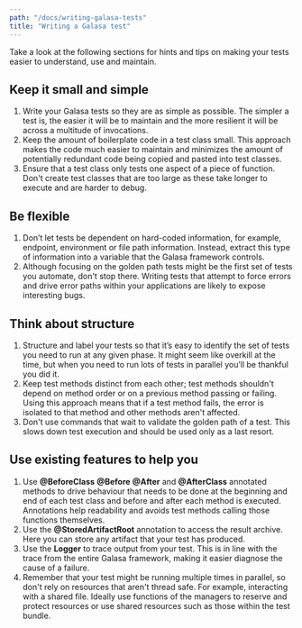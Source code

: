 ```yaml
---
path: "/docs/writing-galasa-tests"
title: "Writing a Galasa test"
---
```


Take a look at the following sections for hints and tips on making your tests easier to understand, use and maintain. 

## Keep it small and simple

1.	Write your Galasa tests so they are as simple as possible. The simpler a test is, the easier it will be to maintain and the more resilient it will be across a multitude of invocations. 
2.	Keep the amount of boilerplate code in a test class small. This approach makes the code much easier to maintain and minimizes the amount of potentially redundant code being copied and pasted into test classes. 
3.	Ensure that a test class only tests one aspect of a piece of function.  Don't create test classes that are too large as these take longer to execute and are harder to debug.

## Be flexible 

1.	Don’t let tests be dependent on hard-coded information, for example, endpoint, environment or file path information. Instead, extract this type of information into a variable that the Galasa framework controls. 
2.	Although focusing on the golden path tests might be the first set of tests you automate, don't stop there. Writing tests that attempt to force errors and drive error paths within your applications are likely to expose interesting bugs. 


## Think about structure

1.	Structure and label your tests so that it’s easy to identify the set of tests you need to run at any given phase. It might seem like overkill at the time, but when you need to run lots of tests in parallel you’ll be thankful you did it. 
2.	Keep test methods distinct from each other; test methods shouldn't depend on method order or on a previous method passing or failing. Using this approach means that if a test method fails, the error is isolated to that method and other methods aren't affected.
3. Don't use commands that wait to validate the golden path of a test. This slows down test execution and should be used only as a last resort.

## Use existing features to help you

1. Use **@BeforeClass** **@Before** **@After** and **@AfterClass** annotated methods to drive behaviour that needs to be done at the beginning and end of each test class and before and after each method is executed. Annotations help readability and avoids test methods calling those functions themselves.
2. Use the **@StoredArtifactRoot** annotation to access the result archive. Here you can store any artifact that your test has produced. 
3. Use the **Logger** to trace output from your test.  This is in line with the trace from the entire Galasa framework, making it easier diagnose the cause of a failure.  
4. Remember that your test might be running multiple times in parallel, so don't rely on resources that aren't thread safe.  For example, interacting with a shared file.  Ideally use functions of the managers to reserve and protect resources or use shared resources such as those within the test bundle.

